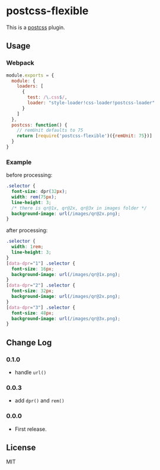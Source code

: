 # postcss-flexible

This is a [postcss](https://www.npmjs.com/package/postcss) plugin.

## Usage

### Webpack

```js
module.exports = {
  module: {
    loaders: [
      {
        test: /\.css$/,
        loader: "style-loader!css-loader!postcss-loader"
      }
    ]
  },
  postcss: function() {
    // remUnit defaults to 75
    return [require('postcss-flexible')({remUnit: 75})]
  }
}
```

### Example

before processing:

```css
.selector {
  font-size: dpr(32px);
  width: rem(75px);
  line-height: 3;
  /* there is qr@1x, qr@2x, qr@3x in images folder */
  background-image: url(/images/qr@2x.png);
}
```

after processing:

```css
.selector {
  width: 1rem;
  line-height: 3;
}
[data-dpr="1"] .selector {
  font-size: 16px;
  background-image: url(/images/qr@1x.png);
}
[data-dpr="2"] .selector {
  font-size: 32px;
  background-image: url(/images/qr@2x.png);
}
[data-dpr="3"] .selector {
  font-size: 48px;
  background-image: url(/images/qr@3x.png);
}
```

## Change Log

### 0.1.0

* handle `url()`

### 0.0.3

* add `dpr()` and `rem()`

### 0.0.0

* First release.

## License

MIT
